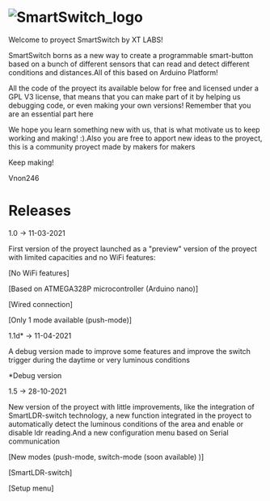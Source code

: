 # ![SmartSwitch_logo](https://user-images.githubusercontent.com/45925042/149219179-cce26c50-fce7-4855-9db4-0649a2affef1.png)

Welcome to proyect SmartSwitch by XT LABS!

SmartSwitch borns as a new way to create a programmable smart-button
based on a bunch of different sensors that can read and
detect different conditions and distances.All of this based
on Arduino Platform!

All the code of the proyect its available below for free and licensed 
under a GPL V3 license, that means that you can make part of it by 
helping us debugging code, or even making your own versions! Remember that 
you are an essential part here

We hope you learn something new with us, that is what motivate us to keep working
and making! :).Also you are free to apport new ideas to the proyect, this is a community 
proyect made by makers for makers

Keep making!

Vnon246

# Releases

1.0 -> 11-03-2021

First version of the proyect launched as a "preview" version
of the proyect with limited capacities and no WiFi features:

  [No WiFi features]
  
  [Based on ATMEGA328P microcontroller (Arduino nano)]
  
  [Wired connection]
  
  [Only 1 mode available (push-mode)]
  

1.1d* -> 11-04-2021

A debug version made to improve some features and improve the
switch trigger during the daytime or very luminous conditions

*Debug version

1.5 -> 28-10-2021

New version of the proyect with little improvements, like 
the integration of SmartLDR-switch technology, a new function 
integrated in the proyect to automatically detect the
luminous conditions of the area and enable or disable ldr
reading.And a new configuration menu based on Serial communication

  [New modes (push-mode, switch-mode (soon available) )]
  
  [SmartLDR-switch]
  
  [Setup menu]
  
